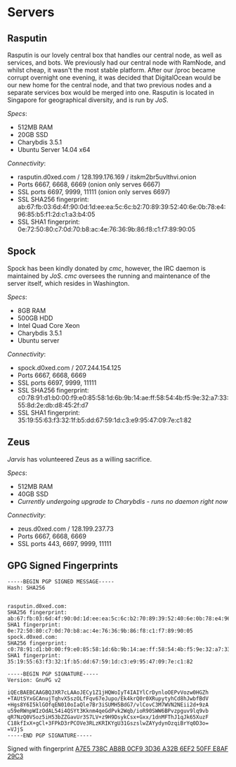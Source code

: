 Servers
=====

Rasputin
--------
Rasputin is our lovely central box that handles our central node, as well as services, and bots. We previously had our central node with RamNode, and whilst cheap, it wasn't the most stable platform. After our /proc became corrupt overnight one evening, it was decided that DigitalOcean would be our new home for the central node, and that two previous nodes and a separate services box would be merged into one. Rasputin is located in Singapore for geographical diversity, and is run by *JoS*.

*Specs*:

   * 512MB RAM
   * 20GB SSD
   * Charybdis 3.5.1
   * Ubuntu Server 14.04 x64

*Connectivity*:

   * rasputin.d0xed.com / 128.199.176.169 / itskm2br5uvlthvi.onion
   * Ports 6667, 6668, 6669 (onion only serves 6667)
   * SSL ports 6697, 9999, 11111 (onion only serves 6697)
   * SSL SHA256 fingerprint: ab:67:fb:03:6d:4f:90:0d:1d:ee:ea:5c:6c:b2:70:89:39:52:40:6e:0b:78:e4:96:85:b5:f1:2d:c1:a3:b4:05
   * SSL SHA1 fingerprint: 0e:72:50:80:c7:0d:70:b8:ac:4e:76:36:9b:86:f8:c1:f7:89:90:05

Spock
-------
Spock has been kindly donated by *cmc*, however, the IRC daemon is maintained by *JoS*. *cmc* oversees the running and maintenance of the server itself, which resides in Washington.

*Specs*:

   * 8GB RAM
   * 500GB HDD
   * Intel Quad Core Xeon
   * Charybdis 3.5.1
   * Ubuntu server

*Connectivity*:

   * spock.d0xed.com / 207.244.154.125
   * Ports 6667, 6668, 6669
   * SSL ports 6697, 9999, 11111
   * SSL SHA256 fingerprint: c0:78:91:d1:b0:00:f9:e0:85:58:1d:6b:9b:14:ae:ff:58:54:4b:f5:9e:32:a7:33:55:8d:2e:db:d8:45:2f:d7
   * SSL SHA1 fingerprint: 35:19:55:63:f3:32:1f:b5:dd:67:59:1d:c3:e9:95:47:09:7e:c1:82

Zeus
--------
*Jarvis* has volunteered Zeus as a willing sacrifice. 

*Specs*:

   * 512MB RAM
   * 40GB SSD
   * *Currently undergoing upgrade to Charybdis - runs no daemon right now*

*Connectivity*:

   * zeus.d0xed.com / 128.199.237.73
   * Ports 6667, 6668, 6669
   * SSL ports 443, 6697, 9999, 11111


GPG Signed Fingerprints
----------------------
```text
-----BEGIN PGP SIGNED MESSAGE-----
Hash: SHA256


rasputin.d0xed.com:
SHA256 fingerprint: ab:67:fb:03:6d:4f:90:0d:1d:ee:ea:5c:6c:b2:70:89:39:52:40:6e:0b:78:e4:96:85:b5:f1:2d:c1:a3:b4:05
SHA1 fingerprint: 0e:72:50:80:c7:0d:70:b8:ac:4e:76:36:9b:86:f8:c1:f7:89:90:05
spock.d0xed.com:
SHA256 fingerprint: c0:78:91:d1:b0:00:f9:e0:85:58:1d:6b:9b:14:ae:ff:58:54:4b:f5:9e:32:a7:33:55:8d:2e:db:d8:45:2f:d7
SHA1 fingerprint: 35:19:55:63:f3:32:1f:b5:dd:67:59:1d:c3:e9:95:47:09:7e:c1:82

-----BEGIN PGP SIGNATURE-----
Version: GnuPG v2

iQEcBAEBCAAGBQJXR7cLAAoJECy1Z1jHQWoIyT4IAIYlCrDynloOEPvVozw0HGZh
+TAUtSYxGCAnujTqhvX5szOLfFqv67eJupo/Ek4krQ0r0XRupytyhCd8hJwbfBdV
+Hgs8Y6I5klGOfqEN010oIaQle7Br3iSUMH5BdG7/vlCovC3M7WVN2NEii2d+9zA
u59eRWnpWIzOdAL54i4QSYt3Kknm4qeGdPvk2Wqb/ioR90SWW6BPvzpguv9lq9vb
qR7NzQ0VSoz5iH53bZZGavUr3S7LV+z9H9DsykCsx+Gxx/1dnMFThJ1qJk65XuzF
C18kfIxX+gCl+3FPkD3rPCOVe3RLzKRIKYgU31GszslwZAYydynOzqiBrYq0D3o=
=VJjS
-----END PGP SIGNATURE-----
```

Signed with fingerprint [A7E5 738C AB8B 0CF9 3D36  A32B 6EF2 50FF E8AF 29C3](https://keybase.io/jeremyelder)
